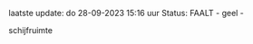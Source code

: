 laatste update: 
do 28-09-2023 15:16   uur 
Status: FAALT - geel - 
<div class="service Y">schijfruimte</div>